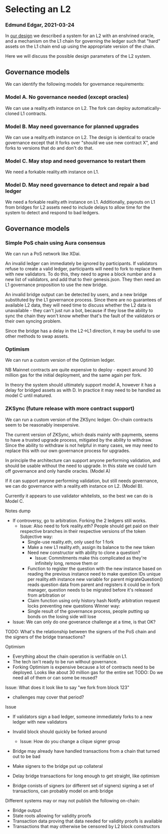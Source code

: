 
# Selecting an L2

### Edmund Edgar, 2021-03-24

In [our design](design.md) we described a system for an L2 with an enshrined oracle, and a mechanism on the L1 chain for governing the ledger such that "hard" assets on the L1 chain end up using the appropriate version of the chain.

Here we will discuss the possible design parameters of the L2 system.

## Governance models

We can identify the following models for governance requirements:

### Model A. No governance needed (except oracles)

We can use a reality.eth instance on L2. The fork can deploy automatically-cloned L1 contracts.

### Model B. May need governance for planned upgrades

We can use a reality.eth instance on L2. The design is identical to oracle governance except that it forks over "should we use new contract X", and forks to versions that do and don't do that.

### Model C. May stop and need governance to restart them

We need a forkable reality.eth instance on L1. 

### Model D. May need governance to detect and repair a bad ledger

We need a forkable reality.eth instance on L1. Additionally, payouts on L1 from bridges for L2 assets need to include delays to allow time for the system to detect and respond to bad ledgers.


## Governance models

### Simple PoS chain using Aura consensus

We can run a PoS network like XDai.

An invalid ledger can immediately be ignored by participants. If validators refuse to create a valid ledger, participants will need to fork to replace them with new validators. To do this, they need to agree a block number and a new list of validators, and add that to their genesis.json. They then need an L1 governance proposition to use the new bridge.

An invalid bridge output can be detected by users, and a new bridge substituted by the L1 governance process. Since there are no guarantees of available L2 data, they will need time to discuss whether the L2 data is unavailable - they can't just run a bot, because if they lose the ability to sync the chain they won't know whether that's the fault of the validators or their own syncing problem.

Since the bridge has a delay in the L2->L1 direction, it may be useful to use other methods to swap assets.


### Optimism

We can run a custom version of the Optimism ledger.

NB Mainnet contracts are quite expensive to deploy - expect around 30 million gas for the initial deployment, and the same again per fork.

In theory the system should ultimately support model A, however it has a delay for bridged assets as with D. In practice it may need to be handled as model C until matured.


### ZKSync (future release with more contract support)

We can run a custom version of the ZKSync ledger. On-chain contracts seem to be reasonably inexpensive.

The current version of ZKSync, which deals mainly with payments, seems to have a trusted upgrade process, mitigated by the ability to withdraw. Since the ability to withdraw is not helpful in many cases, we may need to replace this with our own governance process for upgrades. 

In principle the architecture can support anyone performing validation, and should be usable without the need to upgrade. In this state we could turn off governance and only handle oracles. (Model A)

If it can support anyone performing validation, but still needs governance, we can do governance with a reality.eth instance on L2. (Model B).

Currently it appears to use validator whitelists, so the best we can do is Model C.




Notes dump

  - If controversy, go to arbitration. Forking the 2 ledgers still works. 
    - Issue: Also need to fork reality.eth? People should get paid on their respective branches in their respective versions of the token
      Subjective way:
        - Single-use reality.eth, only used for 1 fork
        - Make a new L1 reality.eth, assign its balance to the new token
        - Need new constructor with ability to clone a question?
           - Issue: Commitments make this complicated as they're infinitely long, remove them
          or
        - Function to register the question with the new instance based on reading the previous instance
            need to make question IDs unique per reality.eth instance
            new variable for parent
            migrateQuestion() reads question data from parent and registers it
            could be in fork manager, question needs to be migrated before it's released from arbitration
          or 
        - Claim function using only history hash
      Notify arbitration request locks preventing new questions
      Winner way:
        - Single result of the governance process, people putting up bonds on the losing side will lose
  - Issue: We can only do one goverance challenge at a time, is that OK? 
  



TODO: What's the relationship between the signers of the PoS chain and the signers of the bridge transactions?


Optimism 

 * Everything about the chain operation is verifiable on L1.
 * The tech isn't ready to be run without governance.
 * Forking Optimism is expensive because a lot of contracts need to be deployed.
     Looks like about 30 million gas for the entire set
     TODO: Do we need all of them or can some be reused?

  Issue: What does it look like to say "we fork from block 123"
   - challenges may cover that period?

Issue
 - If validators sign a bad ledger, someone immediately forks to a new ledger with new validators
 - Invalid block should quickly be forked around
   - Issue: How do you change a clique signer group
 - Bridge may already have handled transactions from a chain that turned out to be bad
  - Make signers to the bridge put up collateral
  - Delay bridge transactions for long enough to get straight, like optimism

- Bridge conists of signers (or different set of signers) signing a set of transactions, can probably model on amb bridge



Different systems may or may not publish the following on-chain:

 * Bridge output
 * State roots allowing for validity proofs
 * Transaction data proving that data needed for validity proofs is available
 * Transactions that may otherwise be censored by L2 block constructors


